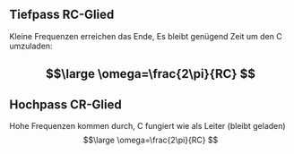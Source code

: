 ## Tiefpass RC-Glied
Kleine Frequenzen erreichen das Ende, Es bleibt genügend Zeit um den C umzuladen:

$$\large
\omega=\frac{2\pi}{RC}
$$
---
## Hochpass CR-Glied
Hohe Frequenzen kommen durch, C fungiert wie als Leiter (bleibt geladen)
$$\large
\omega=\frac{2\pi}{RC}
$$
